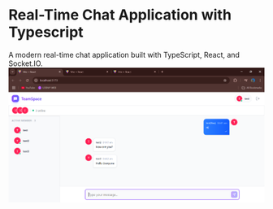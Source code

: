 # Real-Time Chat Application with Typescript

A modern real-time chat application built with TypeScript, React, and Socket.IO.
![alt text](image.png)
